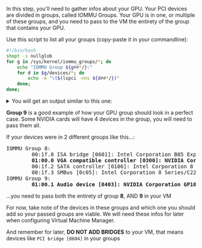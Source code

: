 In this step, you'll need to gather infos about your GPU. Your PCI devices are divided in groups, called IOMMU Groups. Your GPU is in one, or multiple of these groups, and you need to pass to the VM the entirety of the group that contains your GPU.

Use this script to list all your groups (copy-paste it in your commandline):

```bash
#!/bin/bash
shopt -s nullglob
for g in /sys/kernel/iommu_groups/*; do
    echo "IOMMU Group ${g##*/}:"
    for d in $g/devices/*; do
        echo -e "\t$(lspci -nns ${d##*/})"
    done;
done;
```

<details>
   <summary>You will get an output similar to this one:</summary>

<pre>
IOMMU Group 0:
        00:00.0 Host bridge [0600]: Intel Corporation 4th Gen Core Processor DRAM Controller [8086:0c00] (rev 06)
IOMMU Group 1:
        00:14.0 USB controller [0c03]: Intel Corporation 8 Series/C220 Series Chipset Family USB xHCI [8086:8c31] (rev 05)
IOMMU Group 10:
        02:00.0 Ethernet controller [0200]: Realtek Semiconductor Co., Ltd. RTL8111/8168/8411 PCI Express Gigabit Ethernet Controller [10ec:8168] (rev 0c)
IOMMU Group 2:
        00:16.0 Communication controller [0780]: Intel Corporation 8 Series/C220 Series Chipset Family MEI Controller #1 [8086:8c3a] (rev 04)
IOMMU Group 3:
        00:1a.0 USB controller [0c03]: Intel Corporation 8 Series/C220 Series Chipset Family USB EHCI #2 [8086:8c2d] (rev 05)
IOMMU Group 4:
        00:1b.0 Audio device [0403]: Intel Corporation 8 Series/C220 Series Chipset High Definition Audio Controller [8086:8c20] (rev 05)
IOMMU Group 5:
        00:1c.0 PCI bridge [0604]: Intel Corporation 8 Series/C220 Series Chipset Family PCI Express Root Port #1 [8086:8c10] (rev d5)
IOMMU Group 6:
        00:1c.4 PCI bridge [0604]: Intel Corporation 8 Series/C220 Series Chipset Family PCI Express Root Port #5 [8086:8c18] (rev d5)
IOMMU Group 7:
        00:1d.0 USB controller [0c03]: Intel Corporation 8 Series/C220 Series Chipset Family USB EHCI #1 [8086:8c26] (rev 05)
IOMMU Group 8:
        00:1f.0 ISA bridge [0601]: Intel Corporation B85 Express LPC Controller [8086:8c50] (rev 05)
        00:1f.2 SATA controller [0106]: Intel Corporation 8 Series/C220 Series Chipset Family 6-port SATA Controller 1 [AHCI mode] [8086:8c02] (rev 05)
        00:1f.3 SMBus [0c05]: Intel Corporation 8 Series/C220 Series Chipset Family SMBus Controller [8086:8c22] (rev 05)
<strong>IOMMU Group 9:
        01:00.0 VGA compatible controller [0300]: NVIDIA Corporation GP106 [GeForce GTX 1060 6GB] [10de:1c03] (rev a1)
        01:00.1 Audio device [0403]: NVIDIA Corporation GP106 High Definition Audio Controller [10de:10f1] (rev a1)</strong>
</pre>
</details>

**Group 9** is a good example of how your GPU group should look in a perfect case. Some NVIDIA cards will have 4 devices in the group, you will need to pass them all.

If your devices were in 2 different groups like this...:

<pre>
IOMMU Group 8:
        00:1f.0 ISA bridge [0601]: Intel Corporation B85 Express LPC Controller [8086:8c50] (rev 05)
        <strong>01:00.0 VGA compatible controller [0300]: NVIDIA Corporation GP106 [GeForce GTX 1060 6GB] [10de:1c03] (rev a1)</strong>
        00:1f.2 SATA controller [0106]: Intel Corporation 8 Series/C220 Series Chipset Family 6-port SATA Controller 1 [AHCI mode] [8086:8c02] (rev 05)
        00:1f.3 SMBus [0c05]: Intel Corporation 8 Series/C220 Series Chipset Family SMBus Controller [8086:8c22] (rev 05)
IOMMU Group 9:
        <strong>01:00.1 Audio device [0403]: NVIDIA Corporation GP106 High Definition Audio Controller [10de:10f1] (rev a1)</strong>
</pre>

...you need to pass both the entirety of group **8**, AND **9** in your VM

For now, take note of the devices in these groups and which one you should add so your passed groups are viable. We will need these infos for later when configuring Virtual Machine Manager. 

And remember for later, **DO NOT ADD BRIDGES** to your VM, that means devices like `PCI bridge [0604]` in your groups